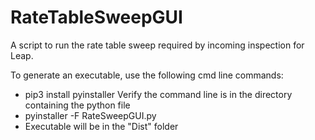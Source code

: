 # RateTableSweepGUI
A script to run the rate table sweep required by incoming inspection for Leap. 

To generate an executable, use the following cmd line commands:

- pip3 install pyinstaller
  Verify the command line is in the directory containing the python file
- pyinstaller -F RateSweepGUI.py
- Executable will be in the "Dist" folder
